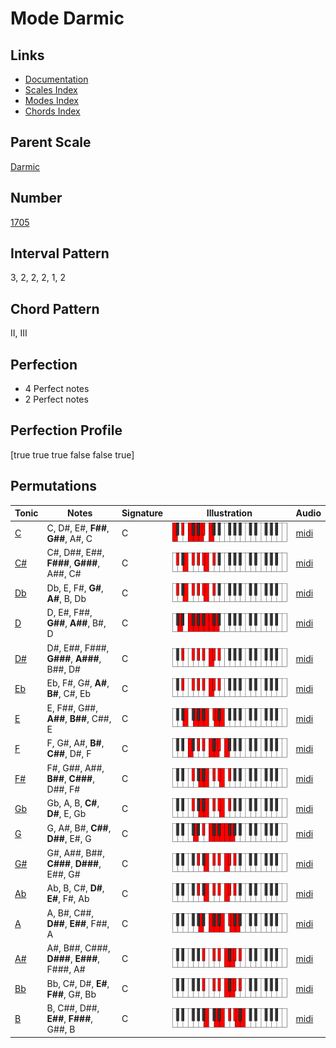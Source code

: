 # Mode Darmic

## Links

- [Documentation](index.md)
- [Scales Index](Scales.md)
- [Modes Index](Modes.md)
- [Chords Index](Chords.md)

## Parent Scale

[Darmic](ScaleDarmic.md)

## Number

[1705](https://ianring.com/musictheory/scales/1705)

## Interval Pattern

3, 2, 2, 2, 1, 2

## Chord Pattern

II, III

## Perfection

- 4 Perfect notes
- 2 Perfect notes

## Perfection Profile

[true true true false false true]

## Permutations

| Tonic | Notes | Signature | Illustration | Audio |
|-------|-------|-----------|--------------|-------|
| [C](ModeCNaturalDarmic.md) | C, D#, E#, **F##**, **G##**, A#, C | C | ![CNaturalDarmic](ModeCNaturalDarmic.png) | [midi](https://github.com/edipermadi/music/blob/main/docs/ModeCNaturalDarmic.mid?raw=true) |
| [C#](ModeCSharpDarmic.md) | C#, D##, E##, **F###**, **G###**, A##, C# | C | ![CSharpDarmic](ModeCSharpDarmic.png) | [midi](https://github.com/edipermadi/music/blob/main/docs/ModeCSharpDarmic.mid?raw=true) |
| [Db](ModeDFlatDarmic.md) | Db, E, F#, **G#**, **A#**, B, Db | C | ![DFlatDarmic](ModeDFlatDarmic.png) | [midi](https://github.com/edipermadi/music/blob/main/docs/ModeDFlatDarmic.mid?raw=true) |
| [D](ModeDNaturalDarmic.md) | D, E#, F##, **G##**, **A##**, B#, D | C | ![DNaturalDarmic](ModeDNaturalDarmic.png) | [midi](https://github.com/edipermadi/music/blob/main/docs/ModeDNaturalDarmic.mid?raw=true) |
| [D#](ModeDSharpDarmic.md) | D#, E##, F###, **G###**, **A###**, B##, D# | C | ![DSharpDarmic](ModeDSharpDarmic.png) | [midi](https://github.com/edipermadi/music/blob/main/docs/ModeDSharpDarmic.mid?raw=true) |
| [Eb](ModeEFlatDarmic.md) | Eb, F#, G#, **A#**, **B#**, C#, Eb | C | ![EFlatDarmic](ModeEFlatDarmic.png) | [midi](https://github.com/edipermadi/music/blob/main/docs/ModeEFlatDarmic.mid?raw=true) |
| [E](ModeENaturalDarmic.md) | E, F##, G##, **A##**, **B##**, C##, E | C | ![ENaturalDarmic](ModeENaturalDarmic.png) | [midi](https://github.com/edipermadi/music/blob/main/docs/ModeENaturalDarmic.mid?raw=true) |
| [F](ModeFNaturalDarmic.md) | F, G#, A#, **B#**, **C##**, D#, F | C | ![FNaturalDarmic](ModeFNaturalDarmic.png) | [midi](https://github.com/edipermadi/music/blob/main/docs/ModeFNaturalDarmic.mid?raw=true) |
| [F#](ModeFSharpDarmic.md) | F#, G##, A##, **B##**, **C###**, D##, F# | C | ![FSharpDarmic](ModeFSharpDarmic.png) | [midi](https://github.com/edipermadi/music/blob/main/docs/ModeFSharpDarmic.mid?raw=true) |
| [Gb](ModeGFlatDarmic.md) | Gb, A, B, **C#**, **D#**, E, Gb | C | ![GFlatDarmic](ModeGFlatDarmic.png) | [midi](https://github.com/edipermadi/music/blob/main/docs/ModeGFlatDarmic.mid?raw=true) |
| [G](ModeGNaturalDarmic.md) | G, A#, B#, **C##**, **D##**, E#, G | C | ![GNaturalDarmic](ModeGNaturalDarmic.png) | [midi](https://github.com/edipermadi/music/blob/main/docs/ModeGNaturalDarmic.mid?raw=true) |
| [G#](ModeGSharpDarmic.md) | G#, A##, B##, **C###**, **D###**, E##, G# | C | ![GSharpDarmic](ModeGSharpDarmic.png) | [midi](https://github.com/edipermadi/music/blob/main/docs/ModeGSharpDarmic.mid?raw=true) |
| [Ab](ModeAFlatDarmic.md) | Ab, B, C#, **D#**, **E#**, F#, Ab | C | ![AFlatDarmic](ModeAFlatDarmic.png) | [midi](https://github.com/edipermadi/music/blob/main/docs/ModeAFlatDarmic.mid?raw=true) |
| [A](ModeANaturalDarmic.md) | A, B#, C##, **D##**, **E##**, F##, A | C | ![ANaturalDarmic](ModeANaturalDarmic.png) | [midi](https://github.com/edipermadi/music/blob/main/docs/ModeANaturalDarmic.mid?raw=true) |
| [A#](ModeASharpDarmic.md) | A#, B##, C###, **D###**, **E###**, F###, A# | C | ![ASharpDarmic](ModeASharpDarmic.png) | [midi](https://github.com/edipermadi/music/blob/main/docs/ModeASharpDarmic.mid?raw=true) |
| [Bb](ModeBFlatDarmic.md) | Bb, C#, D#, **E#**, **F##**, G#, Bb | C | ![BFlatDarmic](ModeBFlatDarmic.png) | [midi](https://github.com/edipermadi/music/blob/main/docs/ModeBFlatDarmic.mid?raw=true) |
| [B](ModeBNaturalDarmic.md) | B, C##, D##, **E##**, **F###**, G##, B | C | ![BNaturalDarmic](ModeBNaturalDarmic.png) | [midi](https://github.com/edipermadi/music/blob/main/docs/ModeBNaturalDarmic.mid?raw=true) |
